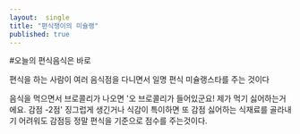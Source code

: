```yaml
---
layout:  single
title: "편식쟁이의 미슐랭"
published: true
---
```

#오늘의 편식음식은 바로

편식을 하는 사람이 여러 음식점을 다니면서
일명 편식 미슐랭스타를 주는 것이다

음식을 먹으면서 브로콜리가 나오면 '오 브로콜리가 들어있군요! 제가 먹기 싫어하는거에요. 감점 -2점'
징그럽게 생긴거나 식감이 특이하면 또 감점
싫어하는 식재료를 골라내기 어려워도 감점등
정말 편식을 기준으로 점수를 주는것이다.
